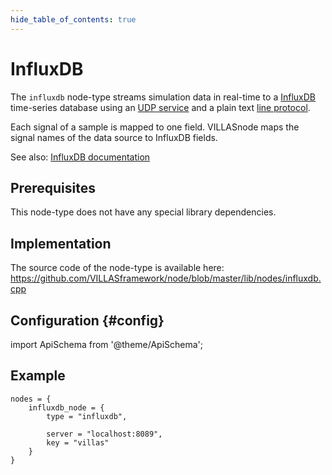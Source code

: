 ```yaml
---
hide_table_of_contents: true
---
```


# InfluxDB

The `influxdb` node-type streams simulation data in real-time to a [InfluxDB](https://www.influxdata.com/time-series-platform/influxdb/) time-series database using an [UDP service](https://docs.influxdata.com/influxdb/v0.9/write_protocols/udp/) and a plain text [line protocol](https://docs.influxdata.com/influxdb/v1.7/write_protocols/line_protocol_reference/).

Each signal of a sample is mapped to one field. VILLASnode maps the signal names of the data source to InfluxDB fields.

See also: [InfluxDB documentation](https://docs.influxdata.com/influxdb/v0.9/write_protocols/line/#fields)

## Prerequisites

This node-type does not have any special library dependencies.

## Implementation

The source code of the node-type is available here:
https://github.com/VILLASframework/node/blob/master/lib/nodes/influxdb.cpp

## Configuration {#config}

import ApiSchema from '@theme/ApiSchema';

<ApiSchema id="node" example pointer="#/components/schemas/influxdb" />

## Example

``` url="external/node/etc/examples/nodes/influxdb.conf" title="node/etc/examples/nodes/influxdb.conf"
nodes = {
	influxdb_node = {
		type = "influxdb",

		server = "localhost:8089",
		key = "villas"
	}
}
```
